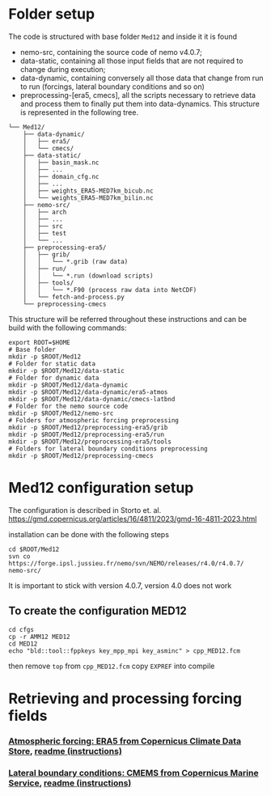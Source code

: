# Folder setup
The code is structured with base folder `Med12` and inside it it is found
- nemo-src, containing the source code of nemo v4.0.7;
- data-static, containing all those input fields that are not required to change during execution;
- data-dynamic, containing conversely all those data that change from run to run (forcings, lateral boundary conditions and so on)
- preprocessing-[era5, cmecs], all the scripts necessary to retrieve data and process them to finally put them into data-dynamics.
This structure is represented in the following tree.
```
└── Med12/
    ├── data-dynamic/
    │   ├── era5/
    │   └── cmecs/
    ├── data-static/
    │   ├── basin_mask.nc
    │   ├── ...
    │   ├── domain_cfg.nc
    │   ├── ...
    │   ├── weights_ERA5-MED7km_bicub.nc
    │   └── weights_ERA5-MED7km_bilin.nc
    ├── nemo-src/
    │   ├── arch
    │   ├── ...
    │   ├── src
    │   ├── test
    │   └── ...
    ├── preprocessing-era5/
    │   ├── grib/
    │   │   └── *.grib (raw data)
    │   ├── run/
    │   │   └── *.run (download scripts)
    │   ├── tools/
    │   │   └── *.F90 (process raw data into NetCDF)
    │   └── fetch-and-process.py
    └── preprocessing-cmecs
```
This structure will be referred throughout these instructions and can be build with the following commands:
```shell
export ROOT=$HOME
# Base folder
mkdir -p $ROOT/Med12
# Folder for static data
mkdir -p $ROOT/Med12/data-static
# Folder for dynamic data
mkdir -p $ROOT/Med12/data-dynamic
mkdir -p $ROOT/Med12/data-dynamic/era5-atmos
mkdir -p $ROOT/Med12/data-dynamic/cmecs-latbnd
# Folder for the nemo source code
mkdir -p $ROOT/Med12/nemo-src
# Folders for atmospheric forcing preprocessing
mkdir -p $ROOT/Med12/preprocessing-era5/grib
mkdir -p $ROOT/Med12/preprocessing-era5/run
mkdir -p $ROOT/Med12/preprocessing-era5/tools
# Folders for lateral boundary conditions preprocessing
mkdir -p $ROOT/Med12/preprocessing-cmecs
```


# Med12 configuration setup

The configuration is described in Storto et. al. https://gmd.copernicus.org/articles/16/4811/2023/gmd-16-4811-2023.html

installation can be done with the following steps

```
cd $ROOT/Med12
svn co https://forge.ipsl.jussieu.fr/nemo/svn/NEMO/releases/r4.0/r4.0.7/ nemo-src/
```
It is important to stick with version 4.0.7, version 4.0 does not work

## To create the configuration MED12
```
cd cfgs
cp -r AMM12 MED12
cd MED12
echo "bld::tool::fppkeys key_mpp_mpi key_asminc" > cpp_MED12.fcm
```
then remove `top` from `cpp_MED12.fcm`
copy `EXPREF` into 
compile


# Retrieving and processing forcing fields

### [Atmospheric forcing: ERA5 from Copernicus Climate Data Store](https://cds.climate.copernicus.eu/), [readme (instructions)](forcings/era5-atmos/readme-era5.md)
### [Lateral boundary conditions: CMEMS from Copernicus Marine Service](https://marine.copernicus.eu/), [readme (instructions)](forcings/cmems-latbnd/readme-cmems.md)


